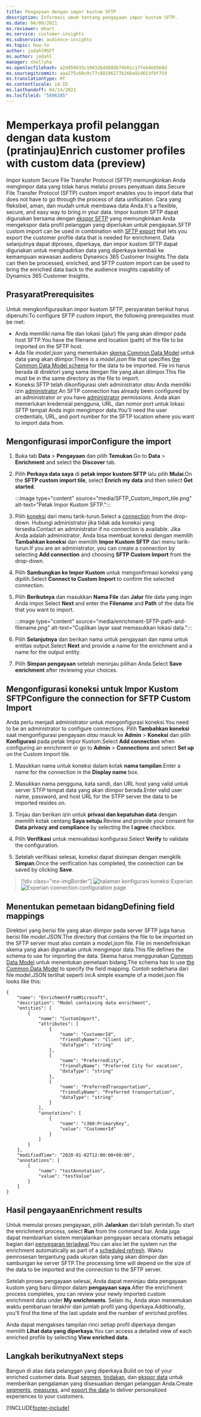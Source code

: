 ```yaml
---
title: Pengayaan dengan impor kustom SFTP
description: Informasi umum tentang pengayaan impor kustom SFTP.
ms.date: 04/09/2021
ms.reviewer: mhart
ms.service: customer-insights
ms.subservice: audience-insights
ms.topic: how-to
author: jodahlMSFT
ms.author: jodahl
manager: shellyha
ms.openlocfilehash: a2d450635c19432bdd88db74b61c17febdeb568d
ms.sourcegitcommit: aaa275c60c0c77c88196277b266a91d653f8f759
ms.translationtype: HT
ms.contentlocale: id-ID
ms.lasthandoff: 04/14/2021
ms.locfileid: "5896285"
---
```

# <a name="enrich-customer-profiles-with-custom-data-preview"></a><span data-ttu-id="4b1f5-103">Memperkaya profil pelanggan dengan data kustom (pratinjau)</span><span class="sxs-lookup"><span data-stu-id="4b1f5-103">Enrich customer profiles with custom data (preview)</span></span>

<span data-ttu-id="4b1f5-104">Impor kustom Secure File Transfer Protocol (SFTP) memungkinkan Anda mengimpor data yang tidak harus melalui proses penyatuan data.</span><span class="sxs-lookup"><span data-stu-id="4b1f5-104">Secure File Transfer Protocol (SFTP) custom import enables you to import data that does not have to go through the process of data unification.</span></span> <span data-ttu-id="4b1f5-105">Cara yang fleksibel, aman, dan mudah untuk membawa data Anda.</span><span class="sxs-lookup"><span data-stu-id="4b1f5-105">It's a flexible, secure, and easy way to bring in your data.</span></span> <span data-ttu-id="4b1f5-106">Impor kustom SFTP dapat digunakan bersama dengan [ekspor SFTP](export-sftp.md) yang memungkinkan Anda mengekspor data profil pelanggan yang diperlukan untuk pengayaan.</span><span class="sxs-lookup"><span data-stu-id="4b1f5-106">SFTP custom import can be used in combination with [SFTP export](export-sftp.md) that lets you export the customer profile data that is needed for enrichment.</span></span> <span data-ttu-id="4b1f5-107">Data selanjutnya dapat diproses, diperkaya, dan impor kustom SFTP dapat digunakan untuk menghadirkan data yang diperkaya kembali ke kemampuan wawasan audiens Dynamics 365 Customer Insights.</span><span class="sxs-lookup"><span data-stu-id="4b1f5-107">The data can then be processed, enriched, and SFTP custom import can be used to bring the enriched data back to the audience insights capability of Dynamics 365 Customer Insights.</span></span>

## <a name="prerequisites"></a><span data-ttu-id="4b1f5-108">Prasyarat</span><span class="sxs-lookup"><span data-stu-id="4b1f5-108">Prerequisites</span></span>

<span data-ttu-id="4b1f5-109">Untuk mengkonfigurasikan impor kustom SFTP, persyaratan berikut harus dipenuhi:</span><span class="sxs-lookup"><span data-stu-id="4b1f5-109">To configure SFTP custom import, the following prerequisites must be met:</span></span>

- <span data-ttu-id="4b1f5-110">Anda memiliki nama file dan lokasi (jalur) file yang akan diimpor pada host SFTP.</span><span class="sxs-lookup"><span data-stu-id="4b1f5-110">You have the filename and location (path) of the file to be imported on the SFTP host.</span></span>
- <span data-ttu-id="4b1f5-111">Ada file *model.json* yang menentukan [skema Common Data Model](/common-data-model/) untuk data yang akan diimpor.</span><span class="sxs-lookup"><span data-stu-id="4b1f5-111">There is a *model.json* file that specifies [the Common Data Model schema](/common-data-model/) for the data to be imported.</span></span> <span data-ttu-id="4b1f5-112">File ini harus berada di direktori yang sama dengan file yang akan diimpor.</span><span class="sxs-lookup"><span data-stu-id="4b1f5-112">This file must be in the same directory as the file to import.</span></span>
- <span data-ttu-id="4b1f5-113">Koneksi SFTP telah dikonfigurasi oleh administrator *atau* Anda memiliki izin [administrator](permissions.md#administrator).</span><span class="sxs-lookup"><span data-stu-id="4b1f5-113">An SFTP connection has already been configured by an administrator *or* you have [administrator](permissions.md#administrator) permissions.</span></span> <span data-ttu-id="4b1f5-114">Anda akan memerlukan kredensial pengguna, URL, dan nomor port untuk lokasi SFTP tempat Anda ingin mengimpor data.</span><span class="sxs-lookup"><span data-stu-id="4b1f5-114">You'll need the user credentials, URL, and port number for the SFTP location where you want to import data from.</span></span>


## <a name="configure-the-import"></a><span data-ttu-id="4b1f5-115">Mengonfigurasi impor</span><span class="sxs-lookup"><span data-stu-id="4b1f5-115">Configure the import</span></span>

1. <span data-ttu-id="4b1f5-116">Buka tab **Data** > **Pengayaan** dan pilih **Temukan**.</span><span class="sxs-lookup"><span data-stu-id="4b1f5-116">Go to **Data** > **Enrichment** and select the **Discover** tab.</span></span>

1. <span data-ttu-id="4b1f5-117">Pilih **Perkaya data saya** di **petak impor kustom SFTP** lalu pilih **Mulai**.</span><span class="sxs-lookup"><span data-stu-id="4b1f5-117">On the **SFTP custom import tile**, select **Enrich my data** and then select **Get started**.</span></span>

   :::image type="content" source="media/SFTP_Custom_Import_tile.png" alt-text="Petak Impor Kustom SFTP.":::

1. <span data-ttu-id="4b1f5-119">Pilih [koneksi](connections.md) dari menu tarik-turun.</span><span class="sxs-lookup"><span data-stu-id="4b1f5-119">Select a [connection](connections.md) from the drop-down.</span></span> <span data-ttu-id="4b1f5-120">Hubungi administrator jika tidak ada koneksi yang tersedia.</span><span class="sxs-lookup"><span data-stu-id="4b1f5-120">Contact an administrator if no connection is available.</span></span> <span data-ttu-id="4b1f5-121">Jika Anda adalah administrator, Anda bisa membuat koneksi dengan memilih **Tambahkan koneksi** dan memilih **Impor Kustom SFTP** dari menu tarik-turun.</span><span class="sxs-lookup"><span data-stu-id="4b1f5-121">If you are an administrator, you can create a connection by selecting **Add connection** and choosing **SFTP Custom Import** from the drop-down.</span></span>

1. <span data-ttu-id="4b1f5-122">Pilih **Sambungkan ke Impor Kustom** untuk mengonfirmasi koneksi yang dipilih.</span><span class="sxs-lookup"><span data-stu-id="4b1f5-122">Select **Connect to Custom Import** to confirm the selected connection.</span></span>

1.  <span data-ttu-id="4b1f5-123">Pilih **Berikutnya** dan masukkan **Nama File** dan **Jalur** file data yang ingin Anda impor.</span><span class="sxs-lookup"><span data-stu-id="4b1f5-123">Select **Next** and enter the **Filename** and **Path** of the data file that you want to import.</span></span>

    :::image type="content" source="media/enrichment-SFTP-path-and-filename.png" alt-text="Cuplikan layar saat memasukkan lokasi data.":::

1. <span data-ttu-id="4b1f5-125">Pilih **Selanjutnya** dan berikan nama untuk pengayaan dan nama untuk entitas output.</span><span class="sxs-lookup"><span data-stu-id="4b1f5-125">Select **Next** and provide a name for the enrichment and a name for the output entity.</span></span> 

1. <span data-ttu-id="4b1f5-126">Pilih **Simpan pengayaan** setelah meninjau pilihan Anda.</span><span class="sxs-lookup"><span data-stu-id="4b1f5-126">Select **Save enrichment** after reviewing your choices.</span></span>

## <a name="configure-the-connection-for-sftp-custom-import"></a><span data-ttu-id="4b1f5-127">Mengonfigurasi koneksi untuk Impor Kustom SFTP</span><span class="sxs-lookup"><span data-stu-id="4b1f5-127">Configure the connection for SFTP Custom Import</span></span> 

<span data-ttu-id="4b1f5-128">Anda perlu menjadi administrator untuk mengonfigurasi koneksi.</span><span class="sxs-lookup"><span data-stu-id="4b1f5-128">You need to be an administrator to configure connections.</span></span> <span data-ttu-id="4b1f5-129">Pilih **Tambahkan koneksi** saat mengonfigurasi pengayaan *atau* masuk ke **Admin** > **Koneksi** dan pilih **Konfigurasi** pada petak Impor Kustom.</span><span class="sxs-lookup"><span data-stu-id="4b1f5-129">Select **Add connection** when configuring an enrichment *or* go to **Admin** > **Connections** and select **Set up** on the Custom Import tile.</span></span>

1. <span data-ttu-id="4b1f5-130">Masukkan nama untuk koneksi dalam kotak **nama tampilan**.</span><span class="sxs-lookup"><span data-stu-id="4b1f5-130">Enter a name for the connection in the **Display name** box.</span></span>

1. <span data-ttu-id="4b1f5-131">Masukkan nama pengguna, kata sandi, dan URL host yang valid untuk server STFP tempat data yang akan diimpor berada.</span><span class="sxs-lookup"><span data-stu-id="4b1f5-131">Enter valid user name, password, and host URL for the STFP server the data to be imported resides on.</span></span>

1. <span data-ttu-id="4b1f5-132">Tinjau dan berikan izin untuk **privasi dan kepatuhan data** dengan memilih kotak centang **Saya setuju**.</span><span class="sxs-lookup"><span data-stu-id="4b1f5-132">Review and provide your consent for **Data privacy and compliance** by selecting the **I agree** checkbox.</span></span>

1. <span data-ttu-id="4b1f5-133">Pilih **Verifikasi** untuk memvalidasi konfigurasi.</span><span class="sxs-lookup"><span data-stu-id="4b1f5-133">Select **Verify** to validate the configuration.</span></span>

1. <span data-ttu-id="4b1f5-134">Setelah verifikasi selesai, koneksi dapat disimpan dengan mengklik **Simpan**.</span><span class="sxs-lookup"><span data-stu-id="4b1f5-134">Once the verification has completed, the connection can be saved by clicking **Save**.</span></span>

> [!div class="mx-imgBorder"]
   > <span data-ttu-id="4b1f5-135">![halaman konfigurasi koneksi Experian](media/enrichment-SFTP-connection.png "halaman konfigurasi koneksi Experian.")</span><span class="sxs-lookup"><span data-stu-id="4b1f5-135">![Experian connection configuration page](media/enrichment-SFTP-connection.png "Experian connection configuration page")</span></span>


## <a name="defining-field-mappings"></a><span data-ttu-id="4b1f5-136">Menentukan pemetaan bidang</span><span class="sxs-lookup"><span data-stu-id="4b1f5-136">Defining field mappings</span></span> 

<span data-ttu-id="4b1f5-137">Direktori yang berisi file yang akan diimpor pada server SFTP juga harus berisi file *model.JSON*.</span><span class="sxs-lookup"><span data-stu-id="4b1f5-137">The directory that contains the file to be imported on the SFTP server must also contain a *model.json* file.</span></span> <span data-ttu-id="4b1f5-138">File ini mendefinisikan skema yang akan digunakan untuk mengimpor data.</span><span class="sxs-lookup"><span data-stu-id="4b1f5-138">This file defines the schema to use for importing the data.</span></span> <span data-ttu-id="4b1f5-139">Skema harus menggunakan [Common Data Model](/common-data-model/) untuk menentukan pemetaan bidang.</span><span class="sxs-lookup"><span data-stu-id="4b1f5-139">The schema has to use [the Common Data Model](/common-data-model/) to specify the field mapping.</span></span> <span data-ttu-id="4b1f5-140">Contoh sederhana dari file model.JSON terlihat seperti ini:</span><span class="sxs-lookup"><span data-stu-id="4b1f5-140">A simple example of a model.json file looks like this:</span></span>

```
{
    "name": "EnrichmentFromMicrosoft",
    "description": "Model containing data enrichment",
    "entities": [
        {
            "name": "CustomImport",
            "attributes": [
                {
                    "name": "CustomerId",
                    "friendlyName": "Client id",
                    "dataType": "string"
                },
                {
                    "name": "PreferredCity",
                    "friendlyName": "Preferred City for vacation",
                    "dataType": "string"
                },
                {
                    "name": "PreferredTransportation",
                    "friendlyName": "Preferred transportation",
                    "dataType": "string"
                }
            ],
            "annotations": [
                {
                    "name": "c360:PrimaryKey",
                    "value": "CustomerId"
                }
            ]
        }
    ],
    "modifiedTime": "2020-01-02T12:00:00+08:00",
    "annotations": [
        {
            "name": "testAnnotation",
            "value": "testValue"
        }
    ]
}
```

## <a name="enrichment-results"></a><span data-ttu-id="4b1f5-141">Hasil pengayaan</span><span class="sxs-lookup"><span data-stu-id="4b1f5-141">Enrichment results</span></span>

<span data-ttu-id="4b1f5-142">Untuk memulai proses pengayaan, pilih **Jalankan** dari bilah perintah.</span><span class="sxs-lookup"><span data-stu-id="4b1f5-142">To start the enrichment process, select **Run** from the command bar.</span></span> <span data-ttu-id="4b1f5-143">Anda juga dapat membiarkan sistem menjalankan pengayaan secara otomatis sebagai bagian dari [penyegaran terjadwal](system.md#schedule-tab).</span><span class="sxs-lookup"><span data-stu-id="4b1f5-143">You can also let the system run the enrichment automatically as part of a [scheduled refresh](system.md#schedule-tab).</span></span> <span data-ttu-id="4b1f5-144">Waktu pemrosesan tergantung pada ukuran data yang akan diimpor dan sambungan ke server SFTP.</span><span class="sxs-lookup"><span data-stu-id="4b1f5-144">The processing time will depend on the size of the data to be imported and the connection to the SFTP server.</span></span>

<span data-ttu-id="4b1f5-145">Setelah proses pengayaan selesai, Anda dapat meninjau data pengayaan kustom yang baru diimpor dalam **pengayaan saya**.</span><span class="sxs-lookup"><span data-stu-id="4b1f5-145">After the enrichment process completes, you can review your newly imported custom enrichment data under **My enrichments**.</span></span> <span data-ttu-id="4b1f5-146">Selain itu, Anda akan menemukan waktu pembaruan terakhir dan jumlah profil yang diperkaya.</span><span class="sxs-lookup"><span data-stu-id="4b1f5-146">Additionally, you'll find the time of the last update and the number of enriched profiles.</span></span>

<span data-ttu-id="4b1f5-147">Anda dapat mengakses tampilan rinci setiap profil diperkaya dengan memilih **Lihat data yang diperkaya**.</span><span class="sxs-lookup"><span data-stu-id="4b1f5-147">You can access a detailed view of each enriched profile by selecting **View enriched data**.</span></span>

## <a name="next-steps"></a><span data-ttu-id="4b1f5-148">Langkah berikutnya</span><span class="sxs-lookup"><span data-stu-id="4b1f5-148">Next steps</span></span>

<span data-ttu-id="4b1f5-149">Bangun di atas data pelanggan yang diperkaya.</span><span class="sxs-lookup"><span data-stu-id="4b1f5-149">Build on top of your enriched customer data.</span></span> <span data-ttu-id="4b1f5-150">Buat [segmen](segments.md), [tindakan](measures.md), dan [ekspor data](export-destinations.md) untuk memberikan pengalaman yang disesuaikan dengan pelanggan Anda.</span><span class="sxs-lookup"><span data-stu-id="4b1f5-150">Create [segments](segments.md), [measures](measures.md), and [export the data](export-destinations.md) to deliver personalized experiences to your customers.</span></span>

[!INCLUDE[footer-include](../includes/footer-banner.md)]
